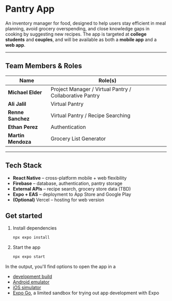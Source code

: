 # Pantry App

An inventory manager for food, designed to help users stay efficient in meal planning, avoid grocery overspending, and close knowledge gaps in cooking by suggesting new recipes. The app is targeted at **college students** and **couples**, and will be available as both a **mobile app** and a **web app**.

---

## Team Members & Roles

| Name            | Role(s)                                                                 |
|-----------------|-------------------------------------------------------------------------|
| **Michael Elder** | Project Manager / Virtual Pantry / Collaborative Pantry                |
| **Ali Jalil**     | Virtual Pantry                                                        |
| **Renne Sanchez** | Virtual Pantry / Recipe Searching                                     |
| **Ethan Perez**   | Authentication                                                        |
| **Martin Mendoza**| Grocery List Generator                                                |

---

## Tech Stack

- **React Native** – cross-platform mobile + web flexibility  
- **Firebase** – database, authentication, pantry storage  
- **External APIs** – recipe search, grocery store data (TBD)  
- **Expo + EAS** – deployment to App Store and Google Play  
- **(Optional)** Vercel – hosting for web version  

## Get started

1. Install dependencies

   ```bash
   npx expo install
   ```

2. Start the app

   ```bash
   npx expo start
   ```

In the output, you'll find options to open the app in a

- [development build](https://docs.expo.dev/develop/development-builds/introduction/)
- [Android emulator](https://docs.expo.dev/workflow/android-studio-emulator/)
- [iOS simulator](https://docs.expo.dev/workflow/ios-simulator/)
- [Expo Go](https://expo.dev/go), a limited sandbox for trying out app development with Expo


